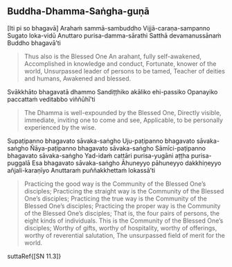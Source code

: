## Buddha-Dhamma-Saṅgha-guṇā<a id="buddha-dhamma-sangha-guna"></a>

[Iti pi so bhagavā]
Arahaṁ sammā-sambuddho
Vijjā-caraṇa-sampanno
Sugato loka-vidū
Anuttaro purisa-damma-sārathi
Satthā devamanussānaṁ
Buddho bhagavā’ti

<div class="english">

> Thus also is the Blessed One
> An arahant, fully self-awakened,
> Accomplished in knowledge and conduct,
> Fortunate, knower of the world,
> Unsurpassed leader of persons to be tamed,
> Teacher of deities and humans,
> Awakened and blessed.

</div>

Svākkhāto bhagavatā dhammo
Sandiṭṭhiko akāliko ehi-passiko
Opanayiko paccattaṁ veditabbo viññūhī’ti

<div class="english">

> The Dhamma is well-expounded by the Blessed One,
> Directly visible, immediate, inviting one to come and see,
> Applicable, to be personally experienced by the wise.

</div>

Supaṭipanno bhagavato sāvaka-saṅgho
Uju-paṭipanno bhagavato sāvaka-saṅgho
Ñāya-paṭipanno bhagavato sāvaka-saṅgho
Sāmīci-paṭipanno bhagavato sāvaka-saṅgho
Yad-idaṁ cattāri purisa-yugāni aṭṭha purisa-puggalā
Esa bhagavato sāvaka-saṅgho
Āhuneyyo pāhuneyyo dakkhiṇeyyo añjali-karaṇīyo
Anuttaraṁ puññakkhettaṁ lokassā’ti

<div class="english">

> Practicing the good way is the Community of the Blessed One’s disciples;
> Practicing the straight way is the Community of the Blessed One’s disciples;
> Practicing the true way is the Community of the Blessed One’s disciples;
> Practicing the proper way is the Community of the Blessed One’s disciples;
> That is, the four pairs of persons, the eight kinds of individuals.
> This is the Community of the Blessed One’s disciples;
> Worthy of gifts, worthy of hospitality, worthy of offerings, worthy of reverential salutation,
> The unsurpassed field of merit for the world.

</div>

suttaRef{[SN 11.3]}
